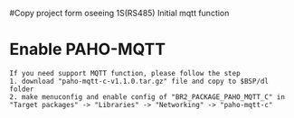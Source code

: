 #Copy project form oseeing 1S(RS485)
	Initial mqtt function

# Enable PAHO-MQTT
	If you need support MQTT function, please follow the step 
	1. download "paho-mqtt-c-v1.1.0.tar.gz" file and copy to $BSP/dl folder
	2. make menuconfig and enable config of "BR2_PACKAGE_PAHO_MQTT_C" in "Target packages" -> "Libraries" -> "Networking" -> "paho-mqtt-c"
